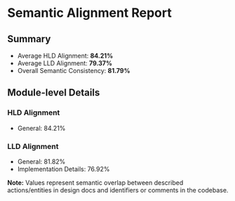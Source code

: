 <!-- ID: DOC-079 -->
# Semantic Alignment Report

## Summary
- Average HLD Alignment: **84.21%**
- Average LLD Alignment: **79.37%**
- Overall Semantic Consistency: **81.79%**

## Module-level Details

### HLD Alignment
- General: 84.21%

### LLD Alignment
- General: 81.82%
- Implementation Details: 76.92%

**Note:** Values represent semantic overlap between described actions/entities in design docs and identifiers or comments in the codebase.